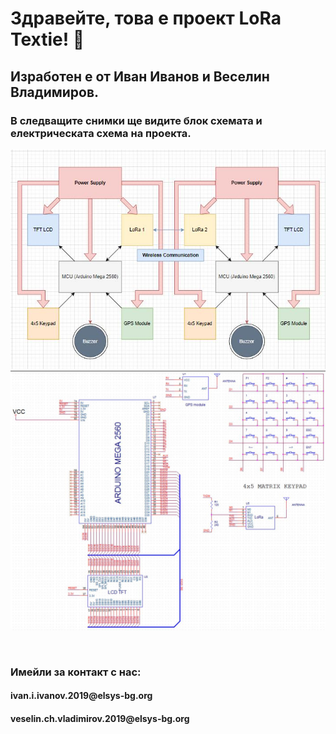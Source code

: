 <h1> Здравейте, това е проект LoRa Textie! 👋 </h1>
<h2> Изработен е от Иван Иванов и Веселин Владимиров. </h2>
<h3> В следващите снимки ще видите блок схемата и електрическата схема на проекта. </h3>

![block](block.jpg)
![electronics](electronics.jpg)
<br>

</br>

<h3> Имейли за контакт с нас: </h3>
<h4> ivan.i.ivanov.2019@elsys-bg.org </h4>
<h4> veselin.ch.vladimirov.2019@elsys-bg.org </h4>

</p>
